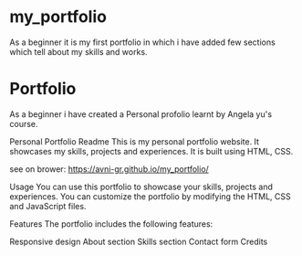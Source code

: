 # my_portfolio
As a beginner it is my first portfolio in which i have added few sections which tell about my skills and works.

# Portfolio
As a beginner i have created a Personal profolio learnt by Angela yu's course. 

Personal Portfolio Readme
This is my personal portfolio website. It showcases my skills, projects and experiences. It is built using HTML, CSS.

see on brower: https://avni-gr.github.io/my_portfolio/

Usage
You can use this portfolio to showcase your skills, projects and experiences. You can customize the portfolio by modifying the HTML, CSS and JavaScript files.

Features
The portfolio includes the following features:

Responsive design
About section
Skills section
Contact form
Credits
